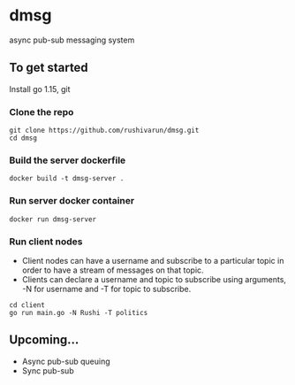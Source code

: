 # dmsg
async pub-sub messaging system

## To get started
Install go 1.15, git

### Clone the repo
```
git clone https://github.com/rushivarun/dmsg.git
cd dmsg
```

### Build the server dockerfile
```
docker build -t dmsg-server .
```

### Run server docker container
```
docker run dmsg-server
```

### Run client nodes
* Client nodes can have a username and subscribe to a particular topic in order to have a stream of messages on that topic.
* Clients can declare a username and topic to subscribe using arguments, -N for username and -T for topic to subscribe. 
```
cd client
go run main.go -N Rushi -T politics
```

## Upcoming...
* Async pub-sub queuing
* Sync pub-sub



